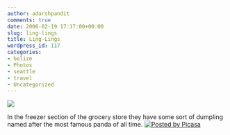 ```yaml
---
author: adarshpandit
comments: true
date: 2006-02-19 17:17:00+00:00
slug: ling-lings
title: Ling-Lings
wordpress_id: 117
categories:
- belize
- Photos
- seattle
- travel
- Uncategorized
---
```


[![](http://photos1.blogger.com/blogger/5119/270/320/IMG_3214.jpg)](http://photos1.blogger.com/blogger/5119/270/640/IMG_3214.jpg)   
  
In the freezer section of the grocery store they have some sort of dumpling named after the most famous panda of all time. [![Posted by Picasa](http://photos1.blogger.com/pbp.gif)](http://picasa.google.com/blogger/)
